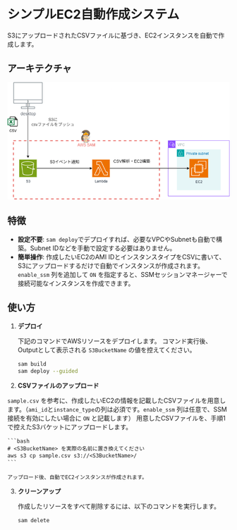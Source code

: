 # シンプルEC2自動作成システム

S3にアップロードされたCSVファイルに基づき、EC2インスタンスを自動で作成します。

## アーキテクチャ

![アーキテクチャ図](images/アーキテクチャ図.png)

## 特徴

- **設定不要**: `sam deploy`でデプロイすれば、必要なVPCやSubnetも自動で構築。Subnet IDなどを手動で設定する必要はありません。
- **簡単操作**: 作成したいEC2のAMI IDとインスタンスタイプをCSVに書いて、S3にアップロードするだけで自動でインスタンスが作成されます。`enable_ssm` 列を追加して `ON` を指定すると、SSMセッションマネージャーで接続可能なインスタンスを作成できます。

## 使い方

1.  **デプロイ**

    下記のコマンドでAWSリソースをデプロイします。
    コマンド実行後、Outputとして表示される `S3BucketName` の値を控えてください。

    ```bash
    sam build
    sam deploy --guided
    ```

2.  **CSVファイルのアップロード**

`sample.csv` を参考に、作成したいEC2の情報を記載したCSVファイルを用意します。（`ami_id`と`instance_type`の列は必須です。`enable_ssm` 列は任意で、SSM接続を有効にしたい場合に `ON` と記載します）
    用意したCSVファイルを、手順1で控えたS3バケットにアップロードします。

    ```bash
    # <S3BucketName> を実際の名前に置き換えてください
    aws s3 cp sample.csv s3://<S3BucketName>/
    ```

    アップロード後、自動でEC2インスタンスが作成されます。

3.  **クリーンアップ**

    作成したリソースをすべて削除するには、以下のコマンドを実行します。

    ```bash
    sam delete

